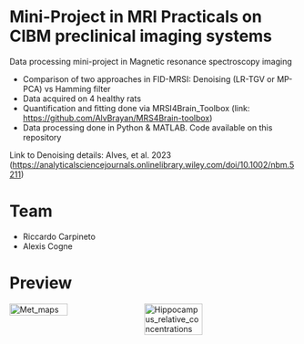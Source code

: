 # Mini-Project in MRI Practicals on CIBM preclinical imaging systems
Data processing mini-project in Magnetic resonance spectroscopy imaging
- Comparison of two approaches in FID-MRSI: Denoising (LR-TGV or MP-PCA) vs Hamming filter
- Data acquired on 4 healthy rats
- Quantification and fitting done via MRSI4Brain_Toolbox (link: https://github.com/AlvBrayan/MRS4Brain-toolbox)
- Data processing done in Python & MATLAB. Code available on this repository

Link to Denoising details: Alves, et al. 2023 (https://analyticalsciencejournals.onlinelibrary.wiley.com/doi/10.1002/nbm.5211)

# Team
- Riccardo Carpineto
- Alexis Cogne

# Preview
<div style="display: flex; flex-direction: row; gap: 10px;">
  <img src="https://github.com/user-attachments/assets/d56d9c7d-e348-4b23-a7ff-d6652f85a85c" alt="Met_maps" style="width: 45%;">
  <img src="https://github.com/user-attachments/assets/018b2467-9255-4c74-9ede-fee617b56d37" alt="Hippocampus_relative_concentrations" style="width: 45%;">
</div>
